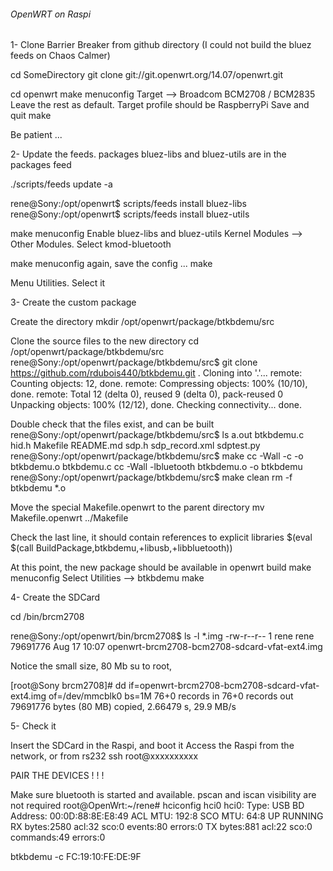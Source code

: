 ######  OpenWRT on Raspi

1- Clone Barrier Breaker from github directory
(I could not build the bluez feeds on Chaos Calmer)

cd SomeDirectory
git clone git://git.openwrt.org/14.07/openwrt.git

cd openwrt
make menuconfig
Target --> Broadcom BCM2708 / BCM2835
Leave the rest as default. Target profile should be RaspberryPi
Save and quit
make

Be patient ...

2- Update the feeds. packages bluez-libs and bluez-utils are in the packages feed

./scripts/feeds update -a

rene@Sony:/opt/openwrt$ scripts/feeds install bluez-libs
rene@Sony:/opt/openwrt$ scripts/feeds install bluez-utils


make menuconfig
Enable bluez-libs and bluez-utils
Kernel Modules --> Other Modules. Select kmod-bluetooth 

make menuconfig again, save the config ...
make

Menu Utilities. Select it



3- Create the custom package

Create the directory
mkdir /opt/openwrt/package/btkbdemu/src

Clone the source files to the new directory
cd /opt/openwrt/package/btkbdemu/src
rene@Sony:/opt/openwrt/package/btkbdemu/src$ git clone https://github.com/rdubois440/btkbdemu.git .
Cloning into '.'...
remote: Counting objects: 12, done.
remote: Compressing objects: 100% (10/10), done.
remote: Total 12 (delta 0), reused 9 (delta 0), pack-reused 0
Unpacking objects: 100% (12/12), done.
Checking connectivity... done.



Double check that the files exist, and can be built
rene@Sony:/opt/openwrt/package/btkbdemu/src$ ls
a.out  btkbdemu.c  hid.h  Makefile  README.md  sdp.h  sdp_record.xml  sdptest.py
rene@Sony:/opt/openwrt/package/btkbdemu/src$ make 
cc -Wall   -c -o btkbdemu.o btkbdemu.c
cc -Wall -lbluetooth btkbdemu.o  -o btkbdemu 
rene@Sony:/opt/openwrt/package/btkbdemu/src$ make clean
rm -f btkbdemu  *.o 

Move the special Makefile.openwrt to the parent directory
mv Makefile.openwrt ../Makefile

Check the last line, it should contain references to explicit libraries
$(eval $(call BuildPackage,btkbdemu,+libusb,+libbluetooth))


At this point, the new package should be available in openwrt build
make menuconfig Select Utilities --> btkbdemu
make

4- Create the SDCard

cd /bin/brcm2708

rene@Sony:/opt/openwrt/bin/brcm2708$ ls -l *.img
-rw-r--r-- 1 rene rene 79691776 Aug 17 10:07 openwrt-brcm2708-bcm2708-sdcard-vfat-ext4.img

Notice the small size, 80 Mb
su to root, 


[root@Sony brcm2708]# dd if=openwrt-brcm2708-bcm2708-sdcard-vfat-ext4.img of=/dev/mmcblk0 bs=1M
76+0 records in
76+0 records out
79691776 bytes (80 MB) copied, 2.66479 s, 29.9 MB/s

5- Check it

Insert the SDCard in the Raspi, and boot it
Access the Raspi from the network, or from rs232
ssh root@xxxxxxxxxx


PAIR THE DEVICES ! ! !

Make sure bluetooth is started and available. pscan and iscan visibility are not required
root@OpenWrt:~/rene# hciconfig hci0
hci0:   Type: USB
        BD Address: 00:0D:88:8E:E8:49 ACL MTU: 192:8 SCO MTU: 64:8
        UP RUNNING 
        RX bytes:2580 acl:32 sco:0 events:80 errors:0
        TX bytes:881 acl:22 sco:0 commands:49 errors:0



btkbdemu -c FC:19:10:FE:DE:9F

